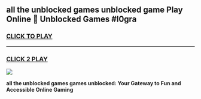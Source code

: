 
## all the unblocked games unblocked game Play Online 👋 Unblocked Games #l0gra
<h3>
<a href="https://premium.freeplayer.one?title=all_the_unblocked_games&ref=21F">CLICK TO PLAY</a></h3>
<hr>

<h3>
<a href="https://premium.freeplayer.one?title=all_the_unblocked_games&ref=21F">CLICK 2 PLAY</a>
  
</h3>

<a href="https://premium.freeplayer.one?title=all_the_unblocked_games&ref=21F/"><img src="https://clearcache.store/games.png"></a>


**all the unblocked games games unblocked: Your Gateway to Fun and Accessible Online Gaming**

